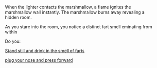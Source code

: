 When the lighter contacts the marshmallow, a flame ignites
the marshmallow wall instantly. The marshmallow burns away revealing a hidden room.

As you stare into the room, you notice a distinct fart smell eminating from
within

Do you:

[Stand still and drink in the smell of farts](Stand/Stand_still.md)

[plug your nose and press forward](Forward/Press_forward.md)